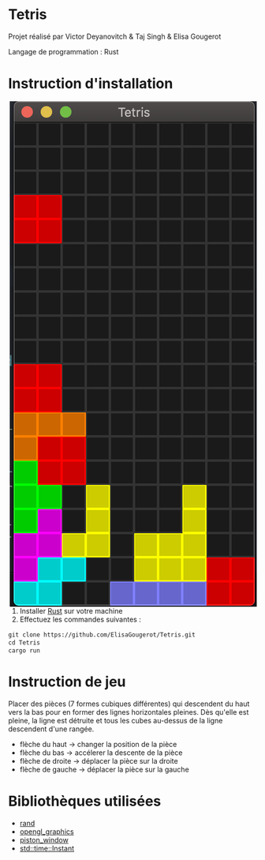 
# Tetris

Projet réalisé par Victor Deyanovitch & Taj Singh & Elisa Gougerot

Langage de programmation : Rust

# Instruction d'installation
<img src="tetris_picture.png" align="right">

1) Installer [Rust](https://www.rust-lang.org) sur votre machine
2) Effectuez les commandes suivantes :

```
git clone https://github.com/ElisaGougerot/Tetris.git
cd Tetris
cargo run
```

# Instruction de jeu

Placer des pièces (7 formes cubiques différentes) qui descendent du haut vers la bas pour en former des lignes horizontales pleines. Dès qu'elle est pleine, la ligne est détruite et tous les cubes au-dessus de la ligne descendent d'une rangée.

* flèche du haut -> changer la position de la pièce
* flèche du bas -> accélerer la descente de la pièce
* flèche de droite -> déplacer la pièce sur la droite
* flèche de gauche -> déplacer la pièce sur la gauche

# Bibliothèques utilisées

* [rand](https://docs.rs/rand/0.7.3/rand/)
* [opengl_graphics](https://docs.rs/piston2d-opengl_graphics/0.71.0/opengl_graphics/)
* [piston_window](https://docs.piston.rs/piston_window/piston_window/)
* [std::time::Instant](https://doc.rust-lang.org/std/time/struct.Instant.html)
